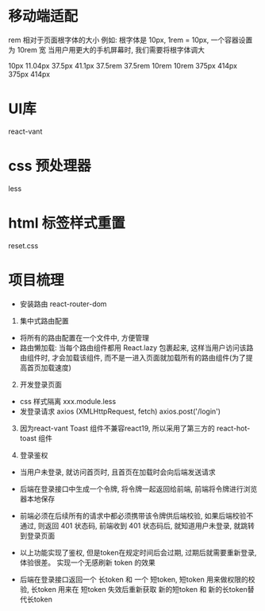 # 移动端适配
rem 相对于页面根字体的大小
例如: 根字体是 10px, 1rem = 10px, 一个容器设置为 10rem 宽 当用户用更大的手机屏幕时, 我们需要将根字体调大

10px        11.04px     37.5px     41.1px 
37.5rem     37.5rem     10rem       10rem
375px       414px       375px       414px

# UI库
react-vant

# css 预处理器
less

# html 标签样式重置
reset.css

# 项目梳理
- 安装路由 react-router-dom
1. 集中式路由配置
- 将所有的路由配置在一个文件中, 方便管理
- 路由懒加载: 当每个路由组件都用 React.lazy 包裹起来, 这样当用户访问该路由组件时, 才会加载该组件, 而不是一进入页面就加载所有的路由组件(为了提高首页加载速度)

2. 开发登录页面
 - css 样式隔离 xxx.module.less
 - 发登录请求 axios  (XMLHttpRequest, fetch)
 axios.post('/login')

3. 因为react-vant Toast 组件不兼容react19, 所以采用了第三方的 react-hot-toast 组件

4. 登录鉴权
 - 当用户未登录, 就访问首页时, 且首页在加载时会向后端发送请求
 - 后端在登录接口中生成一个令牌, 将令牌一起返回给前端, 前端将令牌进行浏览器本地保存
 - 前端必须在后续所有的请求中都必须携带该令牌供后端校验, 如果后端校验不通过, 则返回 401 状态码, 前端收到 401 状态码后, 就知道用户未登录, 就跳转到登录页面

 - 以上功能实现了鉴权, 但是token在规定时间后会过期, 过期后就需要重新登录, 体验很差。 实现一个无感刷新 token 的效果
 - 后端在登录接口返回一个 长token 和 一个 短token, 短token 用来做权限的校验, 长token 用来在 短token 失效后重新获取 新的短token 和 新的长token替代长token